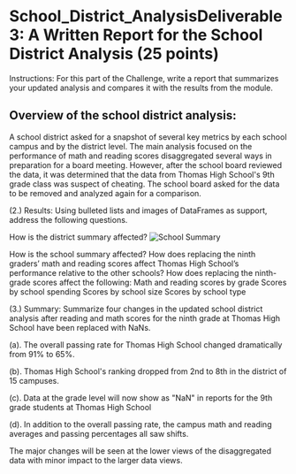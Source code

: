 # School_District_AnalysisDeliverable 3: A Written Report for the School District Analysis (25 points)
Instructions:
For this part of the Challenge, write a report that summarizes your updated analysis and compares it with the results from the module.

## Overview of the school district analysis:
A school district asked for a snapshot of several key metrics by each school campus and by the district level. The main analysis focused on the performance of math and reading scores disaggregated several ways in preparation for a board meeting. However, after the school board reviewed the data, it was determined that the data from Thomas High School's 9th grade class was suspect of cheating. The school board asked for the data to be removed and analyzed again for a comparison.

(2.) Results: Using bulleted lists and images of DataFrames as support, address the following questions.

How is the district summary affected?
![School Summary
](https://github.com/Adpetfem83/School_District_Analysis/blob/main/Screen%20Shot%202022-08-23%20at%207.49.57%20PM.png?raw=true)


How is the school summary affected?
How does replacing the ninth graders’ math and reading scores affect Thomas High School’s performance relative to the other schools?
How does replacing the ninth-grade scores affect the following:
Math and reading scores by grade
Scores by school spending
Scores by school size
Scores by school type

(3.) Summary: Summarize four changes in the updated school district analysis after reading and math scores for the ninth grade at Thomas High School have been replaced with NaNs.

(a). The overall passing rate for Thomas High School changed dramatically from 91% to 65%.

(b). Thomas High School's ranking dropped from 2nd to 8th in the district of 15 campuses.

(c). Data at the grade level will now show as "NaN" in reports for the 9th grade students at Thomas High School

(d). In addition to the overall passing rate, the campus math and reading averages and passing percentages all saw shifts.

The major changes will be seen at the lower views of the disaggregated data with minor impact to the larger data views.
